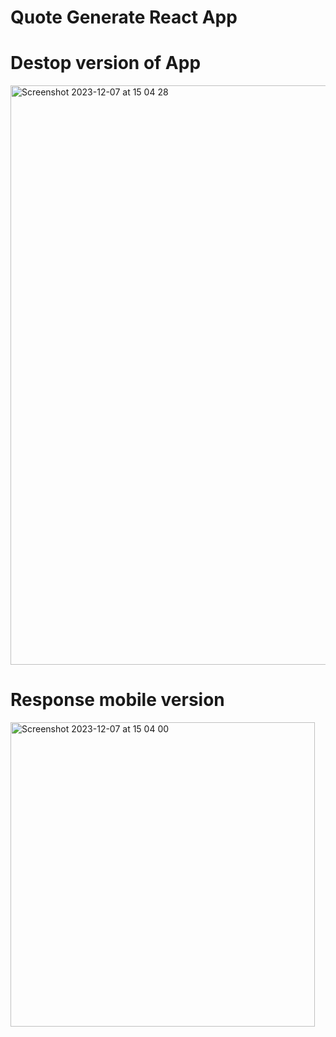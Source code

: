 # Quote Generate React App

#  Destop version of App
<img width="927" alt="Screenshot 2023-12-07 at 15 04 28" src="https://github.com/Gpaqsa/quotesGenerate_app/assets/75789074/cc3a8b9e-c5fe-4c0e-b4a6-a0bf90ec563f">


# Response mobile version

<img width="487" alt="Screenshot 2023-12-07 at 15 04 00" src="https://github.com/Gpaqsa/quotesGenerate_app/assets/75789074/46221ba5-69be-4176-aebc-f9a9b05989e4">
